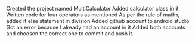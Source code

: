 Created the project named MultiCalculator 
Added calculator class in it
Written code for four operators as mentioned
As per the rule of maths, added if else statement in division
Added github account to android studio
Got an error because I already had an account in it
Added both accounts and choosen the correct one to commit and push it.
